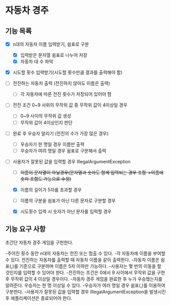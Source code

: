 # 자동차 경주

## 기능 목록
- [x] n대의 자동차 이름 입력받기, 쉼표로 구분
    - [x] 입력받은 문자열 쉼표로 나누어 저장
    - [x] 자동차 대 수 파악

- [x] 시도할 횟수 입력받기(시도할 횟수만큼 결과를 출력해야 함)

- [ ] 전진하는 자동차 출력 (전진하지 않아도 이름은 출력)
    - [ ] 각 자동차에 따른 전진 횟수가 저장되어 있어야 함

- [ ] 전진 조건 0~9 사위의 무작위 값 중 무작위 값이 4이상일 경우
    - [ ] 0~9 사이의 무작위 값 생성
    - [ ] 무작위 값이 4이상인지 판단

- [ ] 완료 후 우승자 알리기 (전진의 수가 가장 많은 경우)
    - [ ] 우승자가 한 명일 경우 이름만 출력
    - [ ] 우승자가 여려 명일 경우 쉼표로 구분해서 출력

- [ ] 사용자가 잘못된 값을 입력할 경우 IllegalArgumentException
    - [ ] ~~이름이 문자열이 아닐경우(문자열과 숫자도 함께 입력되는 경우 포함->이름에 숫자 포함도 가능으로 수정)~~
    - [x] 이름의 길이가 5자를 초과할 경우
    - [ ] 이름의 구분을 쉼표가 아닌 다른 문자로 구분할 경우
    - [x] 시도횟수 입력 시 숫자가 아닌 문자를 입력할 경우


## 기능 요구 사항
초간단 자동차 경주 게임을 구현한다.

-주어진 횟수 동안 n대의 자동차는 전진 또는 멈출 수 있다.
-각 자동차에 이름을 부여할 수 있다. 전진하는 자동차를 출력할 때 자동차 이름을 같이 출력한다.
-자동차 이름은 쉼표(,)를 기준으로 구분하며 이름은 5자 이하만 가능하다.
-사용자는 몇 번의 이동을 할 것인지를 입력할 수 있어야 한다.
-전진하는 조건은 0에서 9 사이에서 무작위 값을 구한 후 무작위 값이 4 이상일 경우이다.
-자동차 경주 게임을 완료한 후 누가 우승했는지를 알려준다. 우승자는 한 명 이상일 수 있다.
-우승자가 여러 명일 경우 쉼표(,)를 이용하여 구분한다.
-사용자가 잘못된 값을 입력할 경우 IllegalArgumentException을 발생시킨 후 애플리케이션은 종료되어야 한다.
